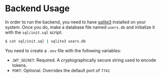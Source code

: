# Backend Usage

In order to run the backend, you need to have [sqlite3](https://sqlite.org)
installed on your system. Once you do, make a database file named `users.db`
and initialize it with the `sql/init.sql` script:

```sh
$ cat sql/init.sql | sqlite3 users.db
```

You need to create a `.env` file with the following variables:

- `JWT_SECRET`: Required. A cryptographically secure string used to encode
tokens.
- `PORT`: Optional. Overrides the default port of `7741`

